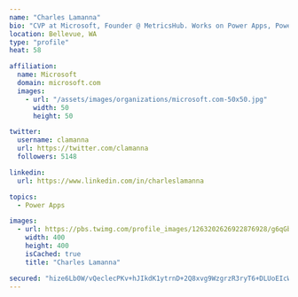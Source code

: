 ```yaml
---
name: "Charles Lamanna"
bio: "CVP at Microsoft, Founder @ MetricsHub. Works on Power Apps, Power Automate, Power Virtual Agent, Common Data Service and Dynamics 365."
location: Bellevue, WA
type: "profile"
heat: 58

affiliation:
  name: Microsoft
  domain: microsoft.com
  images:
    - url: "/assets/images/organizations/microsoft.com-50x50.jpg"
      width: 50
      height: 50

twitter:
  username: clamanna
  url: https://twitter.com/clamanna
  followers: 5148

linkedin:
  url: https://www.linkedin.com/in/charleslamanna

topics:
  - Power Apps

images:
  - url: https://pbs.twimg.com/profile_images/1263202626922876928/g6qGbHZ-_400x400.jpg
    width: 400
    height: 400
    isCached: true
    title: "Charles Lamanna"

secured: "hize6Lb0W/vQeclecPKv+hJIkdK1ytrnD+2Q8xvg9WzgrzR3ryT6+DLUoEIcWagwmZO/z9KUjRfIRMtolzRqu41nKqeLKckLxNInqufRIRjsXkGEOcPI27J96ac+0A2LY5hBJ3Ru5lJRBvwi0RY7xL3lk9vEREN1Xcd37syW54IMycglC9uLPwuv5unMD3W4gPc/5kcA6cAkkCuVap3jSAkO+JTO87zHeGTFtlN3FGuxHRnmiBXdL609OKsSaId2/DESd2ml6jCKax5TNisqSlqinocxVx2lZj6MupGO44YxHtfeqqAxXkGFsPOOWhMSp3SA4o8CCdTZ880yvjLDJrC4+aV+Xlv1vhr7ga29E03wSpaCGo7A1pJiX9WTYn/dqZQiI091yt3vOVfIybiyClvO4Y5TIysx7jYsmKc3CZA=;1M2wZG/E36lP/h0Qy9/IJA=="
---
```



